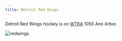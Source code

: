 ```yaml
---
title: Detroit Red Wings
---
```

Detroit Red Wings hockey is on [WTKA](http:/radio/am-broadcast/wtka/)
1050 Ann Arbor.

![redwings](https://www-league.nhlstatic.com/builds/site-core/168757b9905c8070b6ebc210d30bf0b613fa77e4_1512752539/images/logos/team/current/team-17-light.svg)
